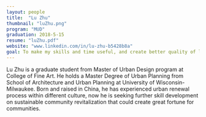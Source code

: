 ```yaml
---
layout: people
title:  "Lu Zhu"
thumbnail: "luZhu.png"
program: "MUD"
graduation: 2018-5-15
resume: "luZhu.pdf"
website: "www.linkedin.com/in/lu-zhu-b5428b8a"
goal: To make my skills and time useful, and create better quality of life for the communities. I'm looking for urban planning/design positions to enrich my academic learning during the summer.
---
```


Lu Zhu is a graduate student from Master of Urban Design program at College of Fine Art. He holds a Master Degree of Urban Planning from School of Architecture and Urban Planning at University of Wisconsin-Milwaukee. Born and raised in China, he has experienced urban renewal process within different culture, now he is seeking further skill development on sustainable community revitalization that could create great fortune for communities.